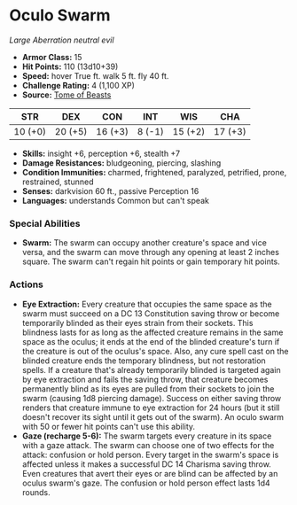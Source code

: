 # Oculo Swarm

*Large* *Aberration* *neutral evil*

- **Armor Class:** 15
- **Hit Points:** 110 (13d10+39)
- **Speed:** hover True ft. walk 5 ft. fly 40 ft.
- **Challenge Rating:** 4 (1,100 XP)
- **Source:** [Tome of Beasts](https://koboldpress.com/kpstore/product/tome-of-beasts-for-5th-edition-print/)

| STR | DEX | CON | INT | WIS | CHA |
| --- | --- | --- | --- | --- | --- |
| 10 (+0) | 20 (+5) | 16 (+3) | 8 (-1) | 15 (+2) | 17 (+3) |

- **Skills:** insight +6, perception +6, stealth +7
- **Damage Resistances:** bludgeoning, piercing, slashing
- **Condition Immunities:** charmed, frightened, paralyzed, petrified, prone, restrained, stunned
- **Senses:** darkvision 60 ft., passive Perception 16
- **Languages:** understands Common but can't speak
### Special Abilities
- **Swarm:** The swarm can occupy another creature's space and vice versa, and the swarm can move through any opening at least 2 inches square. The swarm can't regain hit points or gain temporary hit points.
### Actions
- **Eye Extraction:** Every creature that occupies the same space as the swarm must succeed on a DC 13 Constitution saving throw or become temporarily blinded as their eyes strain from their sockets. This blindness lasts for as long as the affected creature remains in the same space as the oculus; it ends at the end of the blinded creature's turn if the creature is out of the oculus's space. Also, any cure spell cast on the blinded creature ends the temporary blindness, but not restoration spells. If a creature that's already temporarily blinded is targeted again by eye extraction and fails the saving throw, that creature becomes permanently blind as its eyes are pulled from their sockets to join the swarm (causing 1d8 piercing damage). Success on either saving throw renders that creature immune to eye extraction for 24 hours (but it still doesn't recover its sight until it gets out of the swarm). An oculo swarm with 50 or fewer hit points can't use this ability.
- **Gaze (recharge 5-6):** The swarm targets every creature in its space with a gaze attack. The swarm can choose one of two effects for the attack: confusion or hold person. Every target in the swarm's space is affected unless it makes a successful DC 14 Charisma saving throw. Even creatures that avert their eyes or are blind can be affected by an oculus swarm's gaze. The confusion or hold person effect lasts 1d4 rounds.
